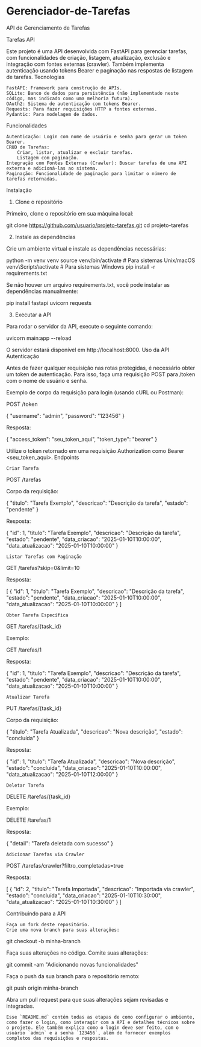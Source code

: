 # Gerenciador-de-Tarefas
API de Gerenciamento de Tarefas

Tarefas API

Este projeto é uma API desenvolvida com FastAPI para gerenciar tarefas, com funcionalidades de criação, listagem, atualização, exclusão e integração com fontes externas (crawler). Também implementa autenticação usando tokens Bearer e paginação nas respostas de listagem de tarefas.
Tecnologias

    FastAPI: Framework para construção de APIs.
    SQLite: Banco de dados para persistência (não implementado neste código, mas indicado como uma melhoria futura).
    OAuth2: Sistema de autenticação com tokens Bearer.
    Requests: Para fazer requisições HTTP a fontes externas.
    Pydantic: Para modelagem de dados.

Funcionalidades

    Autenticação: Login com nome de usuário e senha para gerar um token Bearer.
    CRUD de Tarefas:
        Criar, listar, atualizar e excluir tarefas.
        Listagem com paginação.
    Integração com Fontes Externas (Crawler): Buscar tarefas de uma API externa e adicioná-las ao sistema.
    Paginação: Funcionalidade de paginação para limitar o número de tarefas retornadas.

Instalação
1. Clone o repositório

Primeiro, clone o repositório em sua máquina local:

git clone https://github.com/usuario/projeto-tarefas.git
cd projeto-tarefas

2. Instale as dependências

Crie um ambiente virtual e instale as dependências necessárias:

python -m venv venv
source venv/bin/activate  # Para sistemas Unix/macOS
venv\Scripts\activate     # Para sistemas Windows
pip install -r requirements.txt

Se não houver um arquivo requirements.txt, você pode instalar as dependências manualmente:

pip install fastapi uvicorn requests

3. Executar a API

Para rodar o servidor da API, execute o seguinte comando:

uvicorn main:app --reload

O servidor estará disponível em http://localhost:8000.
Uso da API
Autenticação

Antes de fazer qualquer requisição nas rotas protegidas, é necessário obter um token de autenticação. Para isso, faça uma requisição POST para /token com o nome de usuário e senha.

Exemplo de corpo da requisição para login (usando cURL ou Postman):

POST /token

{
  "username": "admin",
  "password": "123456"
}

Resposta:

{
  "access_token": "seu_token_aqui",
  "token_type": "bearer"
}

Utilize o token retornado em uma requisição Authorization como Bearer <seu_token_aqui>.
Endpoints

    Criar Tarefa

POST /tarefas

Corpo da requisição:

{
  "titulo": "Tarefa Exemplo",
  "descricao": "Descrição da tarefa",
  "estado": "pendente"
}

Resposta:

{
  "id": 1,
  "titulo": "Tarefa Exemplo",
  "descricao": "Descrição da tarefa",
  "estado": "pendente",
  "data_criacao": "2025-01-10T10:00:00",
  "data_atualizacao": "2025-01-10T10:00:00"
}

    Listar Tarefas com Paginação

GET /tarefas?skip=0&limit=10

Resposta:

[
  {
    "id": 1,
    "titulo": "Tarefa Exemplo",
    "descricao": "Descrição da tarefa",
    "estado": "pendente",
    "data_criacao": "2025-01-10T10:00:00",
    "data_atualizacao": "2025-01-10T10:00:00"
  }
]

    Obter Tarefa Específica

GET /tarefas/{task_id}

Exemplo:

GET /tarefas/1

Resposta:

{
  "id": 1,
  "titulo": "Tarefa Exemplo",
  "descricao": "Descrição da tarefa",
  "estado": "pendente",
  "data_criacao": "2025-01-10T10:00:00",
  "data_atualizacao": "2025-01-10T10:00:00"
}

    Atualizar Tarefa

PUT /tarefas/{task_id}

Corpo da requisição:

{
  "titulo": "Tarefa Atualizada",
  "descricao": "Nova descrição",
  "estado": "concluída"
}

Resposta:

{
  "id": 1,
  "titulo": "Tarefa Atualizada",
  "descricao": "Nova descrição",
  "estado": "concluída",
  "data_criacao": "2025-01-10T10:00:00",
  "data_atualizacao": "2025-01-10T12:00:00"
}

    Deletar Tarefa

DELETE /tarefas/{task_id}

Exemplo:

DELETE /tarefas/1

Resposta:

{
  "detail": "Tarefa deletada com sucesso"
}

    Adicionar Tarefas via Crawler

POST /tarefas/crawler?filtro_completadas=true

Resposta:

[
  {
    "id": 2,
    "titulo": "Tarefa Importada",
    "descricao": "Importada via crawler",
    "estado": "concluída",
    "data_criacao": "2025-01-10T10:30:00",
    "data_atualizacao": "2025-01-10T10:30:00"
  }
]

Contribuindo para a API

    Faça um fork deste repositório.
    Crie uma nova branch para suas alterações:

git checkout -b minha-branch

Faça suas alterações no código.
Comite suas alterações:

git commit -am "Adicionando novas funcionalidades"

Faça o push da sua branch para o repositório remoto:

git push origin minha-branch

Abra um pull request para que suas alterações sejam revisadas e integradas.

    Esse `README.md` contém todas as etapas de como configurar o ambiente, como fazer o login, como interagir com a API e detalhes técnicos sobre o projeto. Ele também explica como o login deve ser feito, com o usuário `admin` e a senha `123456`, além de fornecer exemplos completos das requisições e respostas.
